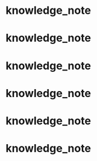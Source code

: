 # knowledge_note
# knowledge_note
# knowledge_note
# knowledge_note
# knowledge_note
# knowledge_note
